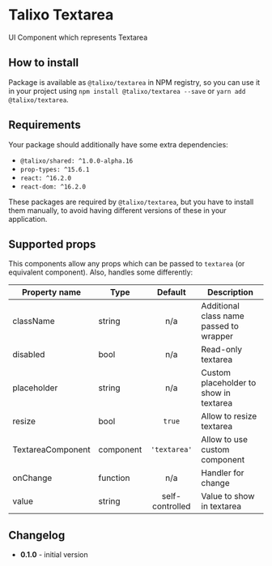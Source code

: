 # Talixo Textarea

UI Component which represents Textarea

## How to install

Package is available as `@talixo/textarea` in NPM registry, so you can use it in your project
using `npm install @talixo/textarea --save` or `yarn add @talixo/textarea`.

## Requirements

Your package should additionally have some extra dependencies:

- `@talixo/shared: ^1.0.0-alpha.16`
- `prop-types: ^15.6.1`
- `react: ^16.2.0`
- `react-dom: ^16.2.0`

These packages are required by `@talixo/textarea`, but you have to install them manually,
to avoid having different versions of these in your application.

## Supported props

This components allow any props which can be passed to `textarea` (or equivalent component).
Also, handles some differently:

Property name     | Type      | Default         | Description
------------------|-----------|:---------------:|--------------------------------
className         | string    | n/a             | Additional class name passed to wrapper
disabled          | bool      | n/a             | Read-only textarea
placeholder       | string    | n/a             | Custom placeholder to show in textarea
resize            | bool      | `true`          | Allow to resize textarea
TextareaComponent | component | `'textarea'`    | Allow to use custom component
onChange          | function  | n/a             | Handler for change
value             | string    | self-controlled | Value to show in textarea

## Changelog

- **0.1.0** - initial version

